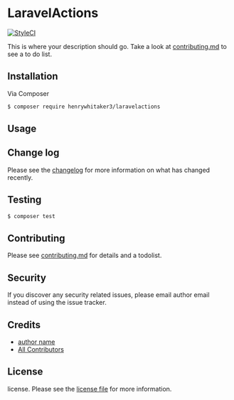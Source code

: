 # LaravelActions

[![StyleCI](https://github.styleci.io/repos/335909164/shield?branch=master)](https://github.styleci.io/repos/335909164)

This is where your description should go. Take a look at [contributing.md](contributing.md) to see a to do list.

## Installation

Via Composer

``` bash
$ composer require henrywhitaker3/laravelactions
```

## Usage

## Change log

Please see the [changelog](changelog.md) for more information on what has changed recently.

## Testing

``` bash
$ composer test
```

## Contributing

Please see [contributing.md](contributing.md) for details and a todolist.

## Security

If you discover any security related issues, please email author email instead of using the issue tracker.

## Credits

- [author name][link-author]
- [All Contributors][link-contributors]

## License

license. Please see the [license file](license.md) for more information.

[ico-version]: https://img.shields.io/packagist/v/henrywhitaker3/laravelactions.svg?style=flat-square
[ico-downloads]: https://img.shields.io/packagist/dt/henrywhitaker3/laravelactions.svg?style=flat-square
[ico-travis]: https://img.shields.io/travis/henrywhitaker3/laravelactions/master.svg?style=flat-square
[ico-styleci]: https://styleci.io/repos/12345678/shield

[link-packagist]: https://packagist.org/packages/henrywhitaker3/laravelactions
[link-downloads]: https://packagist.org/packages/henrywhitaker3/laravelactions
[link-travis]: https://travis-ci.org/henrywhitaker3/laravelactions
[link-styleci]: https://styleci.io/repos/12345678
[link-author]: https://github.com/henrywhitaker3
[link-contributors]: ../../contributors
